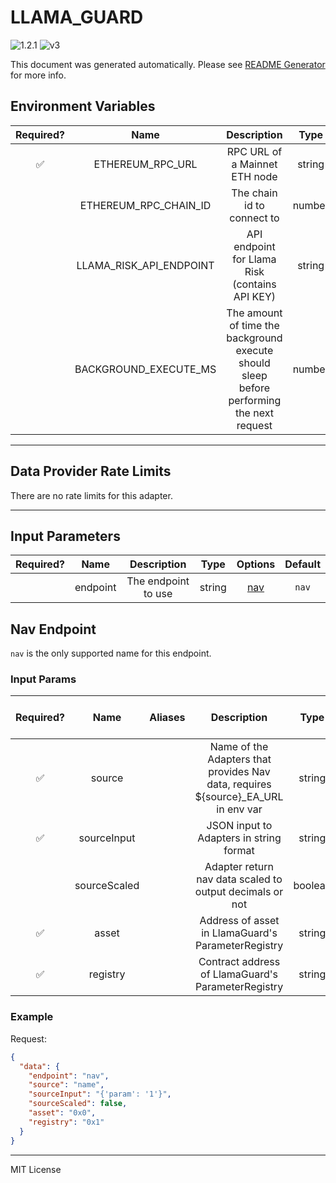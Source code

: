 # LLAMA_GUARD

![1.2.1](https://img.shields.io/github/package-json/v/smartcontractkit/external-adapters-js?filename=packages/composites/llama-guard/package.json) ![v3](https://img.shields.io/badge/framework%20version-v3-blueviolet)

This document was generated automatically. Please see [README Generator](../../scripts#readme-generator) for more info.

## Environment Variables

| Required? |          Name           |                                        Description                                        |  Type  | Options | Default |
| :-------: | :---------------------: | :---------------------------------------------------------------------------------------: | :----: | :-----: | :-----: |
|    ✅     |    ETHEREUM_RPC_URL     |                               RPC URL of a Mainnet ETH node                               | string |         |         |
|           |  ETHEREUM_RPC_CHAIN_ID  |                                The chain id to connect to                                 | number |         |   `1`   |
|           | LLAMA_RISK_API_ENDPOINT |                      API endpoint for Llama Risk (contains API KEY)                       | string |         |   ``    |
|           |  BACKGROUND_EXECUTE_MS  | The amount of time the background execute should sleep before performing the next request | number |         | `10000` |

---

## Data Provider Rate Limits

There are no rate limits for this adapter.

---

## Input Parameters

| Required? |   Name   |     Description     |  Type  |       Options        | Default |
| :-------: | :------: | :-----------------: | :----: | :------------------: | :-----: |
|           | endpoint | The endpoint to use | string | [nav](#nav-endpoint) |  `nav`  |

## Nav Endpoint

`nav` is the only supported name for this endpoint.

### Input Params

| Required? |     Name     | Aliases |                                    Description                                     |  Type   | Options | Default | Depends On | Not Valid With |
| :-------: | :----------: | :-----: | :--------------------------------------------------------------------------------: | :-----: | :-----: | :-----: | :--------: | :------------: |
|    ✅     |    source    |         | Name of the Adapters that provides Nav data, requires ${source}\_EA_URL in env var | string  |         |         |            |                |
|    ✅     | sourceInput  |         |                      JSON input to Adapters in string format                       | string  |         |         |            |                |
|           | sourceScaled |         |              Adapter return nav data scaled to output decimals or not              | boolean |         |         |            |                |
|    ✅     |    asset     |         |                 Address of asset in LlamaGuard's ParameterRegistry                 | string  |         |         |            |                |
|    ✅     |   registry   |         |                 Contract address of LlamaGuard's ParameterRegistry                 | string  |         |         |            |                |

### Example

Request:

```json
{
  "data": {
    "endpoint": "nav",
    "source": "name",
    "sourceInput": "{'param': '1'}",
    "sourceScaled": false,
    "asset": "0x0",
    "registry": "0x1"
  }
}
```

---

MIT License
